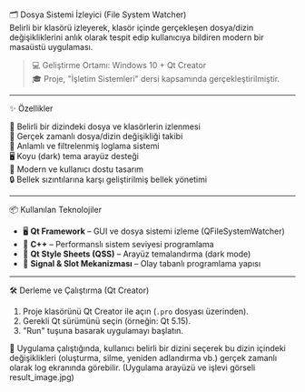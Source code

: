 🗂️ Dosya Sistemi İzleyici (File System Watcher)  
Belirli bir klasörü izleyerek, klasör içinde gerçekleşen dosya/dizin değişikliklerini anlık olarak tespit edip kullanıcıya bildiren modern bir masaüstü uygulaması.

> 💻 Geliştirme Ortamı: Windows 10 + Qt Creator  
> 🎓 Proje, "İşletim Sistemleri" dersi kapsamında gerçekleştirilmiştir.

---

✨ Özellikler

📁 Belirli bir dizindeki dosya ve klasörlerin izlenmesi  
🔄 Gerçek zamanlı dosya/dizin değişikliği takibi  
📝 Anlamlı ve filtrelenmiş loglama sistemi  
🖥️ Koyu (dark) tema arayüz desteği  
🎯 Modern ve kullanıcı dostu tasarım  
🔒 Bellek sızıntılarına karşı geliştirilmiş bellek yönetimi

---

📦 Kullanılan Teknolojiler

- 🖥️ **Qt Framework** – GUI ve dosya sistemi izleme (QFileSystemWatcher)  
- 📝 **C++** – Performanslı sistem seviyesi programlama  
- 🎨 **Qt Style Sheets (QSS)** – Arayüz temalandırma (dark mode)  
- 🧪 **Signal & Slot Mekanizması** – Olay tabanlı programlama yapısı

---

🛠️ Derleme ve Çalıştırma (Qt Creator)

1. Proje klasörünü Qt Creator ile açın (`.pro` dosyası üzerinden).  
2. Gerekli Qt sürümünü seçin (örneğin: Qt 5.15).  
3. "Run" tuşuna basarak uygulamayı başlatın.  

🔧 Uygulama çalıştığında, kullanıcı belirli bir dizini seçerek bu dizin içindeki değişiklikleri (oluşturma, silme, yeniden adlandırma vb.) gerçek zamanlı olarak log ekranında görebilir.
(Uygulama arayüzü ve işlevi görseli result_image.jpg)
